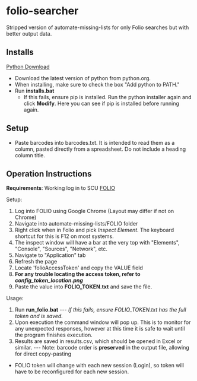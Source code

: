 # folio-searcher
Stripped version of automate-missing-lists for only Folio searches but with better output data.

## Installs
[Python Download](https://www.python.org/downloads/)	
- Download the latest version of python from python.org. 
- When installing, make sure to check the box "Add python to PATH." 
- Run **installs.bat**
	- If this fails, ensure pip is installed. Run the python installer again and click **Modify**. Here you can see if pip is installed before running again.

## Setup
- Paste barcodes into barcodes.txt. It is intended to read them as a column, pasted directly from a spreadsheet. Do not include a heading column title. 

## Operation Instructions
**Requirements**: Working log in to SCU  [FOLIO](https://scu.folio.indexdata.com/)

Setup:
1. Log into FOLIO using Google Chrome (Layout may differ if not on Chrome)
2. Navigate into automate-missing-lists/FOLIO folder
3. Right click when in Folio and pick *Inspect Element*. The keyboard shortcut for this is F12 on most systems.
4. The inspect window will have a bar at the very top with "Elements", "Console", "Sources", "Network", etc.
5. Navigate to "Application" tab
6. Refresh the page
7. Locate 'folioAccessToken' and copy the VALUE field
8. **For any trouble locating the access token, refer to *config_token_location.png***
9. Paste the value into **FOLIO_TOKEN.txt** and save the file.

Usage:
1. Run **run_folio.bat** --- *If this fails, ensure FOLIO_TOKEN.txt has the full token and is saved.*
11. Upon execution the command window will pop up. This is to monitor for any unexpected responses, however at this time it is safe to wait until the program finishes execution.
12. Results are saved in results.csv, which should be opened in Excel or similar.
	--- Note: barcode order is **preserved** in the output file, allowing for direct copy-pasting
- FOLIO token will change with each new session (Login), so token will have to be reconfigured for each new session.


